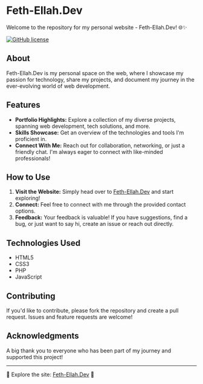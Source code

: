 # Feth-Ellah.Dev

Welcome to the repository for my personal website - Feth-Ellah.Dev! 🌐✨

[![GitHub license](https://img.shields.io/badge/license-MIT-blue.svg)](https://github.com/GovDz/Feth-Ellah.Dev/blob/main/LICENSE)

## About

Feth-Ellah.Dev is my personal space on the web, where I showcase my passion for technology, share my projects, and document my journey in the ever-evolving world of web development.

## Features

- **Portfolio Highlights:** Explore a collection of my diverse projects, spanning web development, tech solutions, and more.
- **Skills Showcase:** Get an overview of the technologies and tools I'm proficient in.
- **Connect With Me:** Reach out for collaboration, networking, or just a friendly chat. I'm always eager to connect with like-minded professionals!

## How to Use

1. **Visit the Website:** Simply head over to [Feth-Ellah.Dev](https://feth-ellah.dev) and start exploring!
2. **Connect:** Feel free to connect with me through the provided contact options.
3. **Feedback:** Your feedback is valuable! If you have suggestions, find a bug, or just want to say hi, create an issue or reach out directly.

## Technologies Used

- HTML5
- CSS3
- PHP
- JavaScript

## Contributing

If you'd like to contribute, please fork the repository and create a pull request. Issues and feature requests are welcome!


## Acknowledgments

A big thank you to everyone who has been part of my journey and supported this project!

---

🌟 Explore the site: [Feth-Ellah.Dev](https://feth-ellah.dev) 🌟

